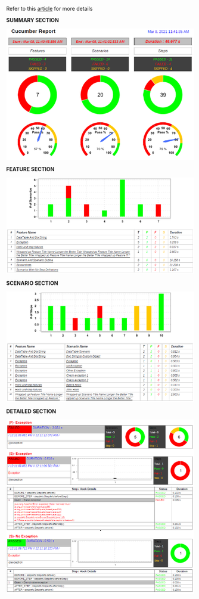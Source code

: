 Refer to this [article](https://ghchirp.tech/2224/) for more details

**SUMMARY SECTION**

![sample](cucumber-pdf-report/summary.png)

**FEATURE SECTION**

![sample](cucumber-pdf-report/feature.png)

**SCENARIO SECTION**

![sample](cucumber-pdf-report/scenario.png)

**DETAILED SECTION**

![sample](cucumber-pdf-report/details.png)
